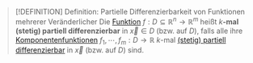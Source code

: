 >[!DEFINITION] Definition: Partielle Differenzierbarkeit von Funktionen mehrerer Veränderlicher
>Die [Funktion](../Reelle%20Funktion%20mehrerer%20Veränderlicher.md) $f: D\subseteq\mathbb{R}^n\to\mathbb{R}^m$ heißt $k$**-mal (stetig) partiell differenzierbar** in $\vec{x}\in D$ (bzw. auf $D$), falls alle ihre [Komponentenfunktionen](../Reelle%20Funktion%20mehrerer%20Veränderlicher.md) $f_1,\cdots,f_m: D\to\mathbb{R}$ $k$-mal [(stetig) partiell differenzierbar](../Skalarfelder/Differentiation/Partielle%20Differenzierbarkeit.md) in $\vec{x}$ (bzw. auf $D$) sind.